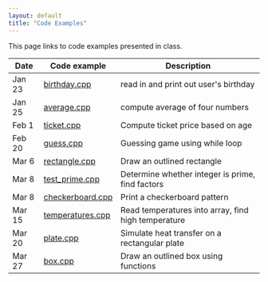 ```yaml
---
layout: default
title: "Code Examples"
---
```


This page links to code examples presented in class.

Date | Code example | Description
---- | ------------ | -----------
Jan 23 | [birthday.cpp](birthday.cpp) | read in and print out user's birthday
Jan 25 | [average.cpp](average.cpp) | compute average of four numbers
Feb 1 | [ticket.cpp](ticket.cpp) | Compute ticket price based on age
Feb 20 | [guess.cpp](guess.cpp) | Guessing game using while loop
Mar 6 | [rectangle.cpp](rectangle.cpp) | Draw an outlined rectangle
Mar 8 | [test\_prime.cpp](test_prime.cpp) | Determine whether integer is prime, find factors
Mar 8 | [checkerboard.cpp](checkerboard.cpp) | Print a checkerboard pattern
Mar 15 | [temperatures.cpp](temperatures.cpp) | Read temperatures into array, find high temperature
Mar 20 | [plate.cpp](plate.cpp) | Simulate heat transfer on a rectangular plate
Mar 27 | [box.cpp](box.cpp) | Draw an outlined box using functions
